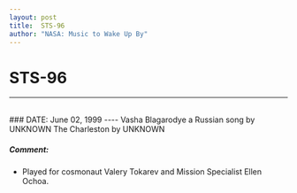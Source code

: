 ```yaml
---
layout: post
title:  STS-96
author: "NASA: Music to Wake Up By"
---
```


# STS-96
----
<br/>
### DATE: June 02, 1999
----
Vasha Blagarodye a Russian song by UNKNOWN
The Charleston by UNKNOWN

##### Comment:
* Played for cosmonaut Valery Tokarev and Mission Specialist Ellen Ochoa.


